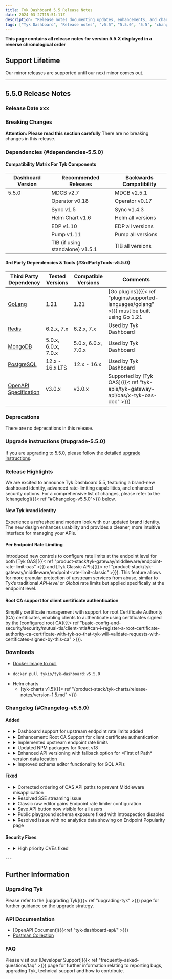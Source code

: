 ```yaml
---
title: Tyk Dashboard 5.5 Release Notes
date: 2024-03-27T15:51:11Z
description: "Release notes documenting updates, enhancements, and changes for Tyk Dashboard versions within the 5.5.X series."
tags: ["Tyk Dashboard", "Release notes", "v5.5", "5.5.0", "5.5", "changelog"]
---
```

<!-- Required. oss or licensed. Choose one of the following:
    **Licensed Protected Product**
    Or
    ****Open Source** ([Mozilla Public License](https://github.com/TykTechnologies/tyk/blob/master/LICENSE.md))**
-->

**This page contains all release notes for version 5.5.X displayed in a reverse chronological order**

## Support Lifetime

Our minor releases are supported until our next minor comes out.

---
## 5.5.0 Release Notes

### Release Date xxx

### Breaking Changes
<!-- Required. Use the following statement if there are no breaking changes, or explain if there are -->
**Attention: Please read this section carefully**
There are no breaking changes in this release.

### Dependencies {#dependencies-5.5.0}
<!--Required. Use this section to announce the following types of dependencies compatible with the release:
Version compatibility with other components in the Tyk stack. This takes the form of a compatibility matrix and is only required for Gateway and Portal.
3rd party dependencies and tools -->
#### Compatibility Matrix For Tyk Components
<!-- Required. Version compatibility with other components in the Tyk stack. This takes the form of a compatibility matrix and is only required for Gateway and Portal.
An illustrative example is shown below. -->
| Dashboard Version | Recommended Releases | Backwards Compatibility |
|----    |---- |---- |
| 5.5.0 | MDCB v2.7     | MDCB v2.5.1 |
|         | Operator v0.18 | Operator v0.17 |
|         | Sync v1.5   | Sync v1.4.3 |
|         | Helm Chart v1.6 | Helm all versions |
| | EDP v1.10 | EDP all versions |
| | Pump v1.11 | Pump all versions |
| | TIB (if using standalone) v1.5.1 | TIB all versions |

#### 3rd Party Dependencies & Tools {#3rdPartyTools-v5.5.0}
<!-- Required. Third-party dependencies encompass tools (GoLang, Helm etc.), databases (PostgreSQL, MongoDB etc.) and external software libraries. This section should be a table that presents the third-party dependencies and tools compatible with the release. Compatible is used in the sense of those versions tested with the releases. Such information assists customers considering upgrading to a specific release.

Additionally, a disclaimer statement was added below the table, for customers to check that the third-party dependency they decide to install remains in support.

An example is given below for illustrative purposes only. Tested Versions and Compatible Versions information will require discussion with relevant squads and QA. -->

| Third Party Dependency                                     | Tested Versions        | Compatible Versions    | Comments | 
| ---------------------------------------------------------- | ---------------------- | ---------------------- | -------- | 
| [GoLang](https://go.dev/dl/)                               | 1.21       | 1.21       | [Go plugins]({{< ref "plugins/supported-languages/golang" >}}) must be built using Go 1.21 | 
| [Redis](https://redis.io/download/)  | 6.2.x, 7.x  | 6.2.x, 7.x  | Used by Tyk Dashboard | 
| [MongoDB](https://www.mongodb.com/try/download/community)  | 5.0.x, 6.0.x, 7.0.x  | 5.0.x, 6.0.x, 7.0.x  | Used by Tyk Dashboard | 
| [PostgreSQL](https://www.postgresql.org/download/)         | 12.x - 16.x LTS        | 12.x - 16.x            | Used by Tyk Dashboard | 
| [OpenAPI Specification](https://spec.openapis.org/oas/v3.0.3) | v3.0.x      | v3.0.x          | Supported by [Tyk OAS]({{< ref "tyk-apis/tyk-gateway-api/oas/x-tyk-oas-doc" >}})|

### Deprecations
<!-- Required. Use the following statement if there are no deprecations, or explain if there are -->
There are no deprecations in this release.
<!-- Optional section!
Used to share and notify users about our plan to deprecate features, configs etc.
Once you put an item in this section, we must keep this item listed in all the following releases till the deprecation happens. -->
<!-- ##### Future deprecations
-->
### Upgrade instructions {#upgrade-5.5.0}
If you are upgrading to 5.5.0, please follow the detailed [upgrade instructions](#upgrading-tyk). 

### Release Highlights
<!-- Required. Use similar ToV to previous release notes. For example for a patch release:
This release primarily focuses on bug fixes.
For a comprehensive list of changes, please refer to the detailed [changelog]({{< ref "#Changelog-vX.Y.0">}}) below.
-->
We are excited to announce Tyk Dashboard 5.5, featuring a brand-new dashboard identity, advanced rate-limiting capabilities, and enhanced security options. For a comprehensive list of changes, please refer to the [changelog]({{< ref "#Changelog-v5.5.0">}}) below.

#### New Tyk brand identity

Experience a refreshed and modern look with our updated brand identity. The new design enhances usability and provides a cleaner, more intuitive interface for managing your APIs.

#### Per Endpoint Rate Limiting

Introduced new controls to configure rate limits at the endpoint level for both [Tyk OAS]({{< ref "product-stack/tyk-gateway/middleware/endpoint-rate-limit-oas" >}}) and [Tyk Classic APIs]({{< ref "product-stack/tyk-gateway/middleware/endpoint-rate-limit-classic" >}}). This feature allows for more granular protection of upstream services from abuse, similar to Tyk’s traditional *API-level* or *Global* rate limits but applied specifically at the endpoint level.

#### Root CA support for client certificate authentication

Simplify certificate management with support for root Certificate Authority (CA) certificates, enabling clients to authenticate using certificates signed by the [configured root CA]({{< ref "basic-config-and-security/security/mutual-tls/client-mtls#can-i-register-a-root-certificate-authority-ca-certificate-with-tyk-so-that-tyk-will-validate-requests-with-certificates-signed-by-this-ca" >}}).

### Downloads
- [Docker Image to pull](https://hub.docker.com/r/tykio/tyk-dashboard/tags?page=&page_size=&ordering=&name=v5.5.0)
- ```bash
  docker pull tykio/tyk-dashboard:v5.5.0
  ```
- Helm charts
  - [tyk-charts v1.5]({{< ref "/product-stack/tyk-charts/release-notes/version-1.5.md" >}})

### Changelog {#Changelog-v5.5.0}
<!-- Required. The change log should include the following ordered set of sections below that briefly summarise the features, updates and fixed issues of the release.
Here it is important to explain the benefit of each changelog item. As mentioned by James in a previous Slack message (https://tyktech.slack.com/archives/C044R3ZTN6L/p1686812207060839?thread_ts=1686762128.651249&cid=C044R3ZTN6L):
"...it is important to document the customer impact for the work delivered, so we can share it with prospects/install base. For example:
"New Chart delivers x and y benefit to a and b customer use cases. The business impact for them will be this and that" -->
#### Added
<!-- This section should be a bullet point list of new features. Explain:
- The purpose of the new feature
- How does the new feature benefit users?
- Link to documentation of the new feature
- For OSS - Link to the corresponding issue if possible on GitHub to allow the users to see further info.
Each change log item should be expandable. The first line summarises the changelog entry. It should be then possible to expand this to reveal further details about the changelog item. This is achieved using HTML as shown in the example below. -->
<ul>
<li>
<details>
<summary>Dashboard support for upstream endpoint rate limits added</summary>

Introduced a UI for configuring the new upstream endpoint rate limit middleware in the OAS Designer.
</details>
</li>
<li>
<details>
<summary>Enhancement: Root CA Support for client certificate authentication</summary>

We've added support for using root Certificate Authority (CA) certificates as client certificates in API definitions. The system now authenticates clients with certificates signed by the configured root CA, simplifying certificate management for multiple clients sharing a common CA. This functionality is available for static mutual TLS (mTLS) configurations only.
</details>
</li>
<li>
<details>
<summary> Implemented upstream endpoint rate limits</summary>

Added new controls to configure rate limits at the endpoint level for both Tyk OAS and Tyk Classic APIs. This feature aims to protect upstream services from abuse, providing the same functionality as Tyk’s traditional *API-level* or *Global* rate limits but at a more granular level.
</details>
</li>
<li>
<details>
<summary>Updated NPM packages for React v18</summary>

Updated npm package dependencies of Dashboard, to address security vulnerabilities.
</details>
</li>
<li>
<details>
<summary>Enhanced API versioning with fallback option for *First of Path* version data location</summary>

When configuring API versioning settings for Tyk OAS APIs, you can now set a *Version Identifier Pattern* when using the URL path to indicate the API version (for example `/v1/my-api`). This will be used to avoid accidentally stripping part of the target URL (and failed upstream proxy) if the client doesn't provide any version identifier. If you're using Tyk Classic APIs you can set the `url_versioning_pattern` field in the API definition using the raw API editor.
</details>
</li>
<li>
<details>
<summary>Improved schema editor functionality for GQL APIs</summary>

We've expanded the functionality of the schema editor for GQL APIs. Users can now easily import their schema from a file, export it, or quickly clean the entire editor if a mistake is made.
</details>
</li>
</ul>

#### Fixed
<!-- This section should be a bullet point list that describes the issues fixed in the release. For each fixed issue explain:
- What problem the issue caused
- How was the issue fixed
- Link to (new) documentation created as a result of a fix. For example, a new configuration parameter may have been introduced and documented for the fix
- For OSS - Link to the corresponding issue if possible on GitHub to allow the users to see further info.
Each change log item should be expandable. The first line summarises the changelog entry. It should be then possible to expand this to reveal further details about the changelog item. This is achieved using HTML as shown in the example below. -->
<ul>
<li>
<details>
<summary>Corrected ordering of OAS API paths to prevent Middleware misapplication</summary>

Fixed an issue where nested API endpoints, such as `/test` and `/test/abc`, might incorrectly apply middleware from the parent path to the nested path. The fix ensures that API endpoint definitions are correctly ordered, preventing this middleware misapplication and ensuring both the HTTP method and URL match accurately.
</details>
</li>
<li>
<details>
<summary>Resolved SSE streaming issue</summary>

Addressed a bug that caused Server Side Event (SSE) streaming responses to be considered for caching, which required buffering the response and prevented SSE from being correctly proxied.
</details>
</li>
<li>
<details>
<summary>Classic raw editor gains Endpoint rate limiter configuration</summary>

Added functionality for users to configure rate limits per endpoint using the raw API definition for classic Tyk APIs.
</details>
</li>
<li>
<details>
<summary>Save API button now visible for all users</summary>

Addressed an issue for SSO users where user permissions were not correctly applied. This led to the Save API button not being visible to all appropriate users in the API Designer.
</details>
</li>
<li>
<details>
<summary>Public playground schema exposure fixed with Introspection disabled</summary>

Resolved an issue where the Public GQL Playground displayed schema information despite introspection being turned off. Now, schema details are hidden unless valid authentication credentials are provided, ensuring a secure and consistent user experience.
</details>
</li>
<li>
 <details>
 <summary>Resolved issue with no analytics data showing on Endpoint Popularity page</summary>

Addressed an issue where the Dashboard displayed a blank pane when accessing the Activity by Endpoint page after upgrading to Tyk 5.3.1.
 </details>
 </li>
</ul>

#### Security Fixes
<!-- This section should be a bullet point list that should be included when any security fixes have been made in the release, e.g. CVEs. For CVE fixes, consideration needs to be made as follows:
1. Dependency-tracked CVEs - External-tracked CVEs should be included on the release note.
2. Internal scanned CVEs - Refer to the relevant engineering and delivery policy.
For agreed CVE security fixes, provide a link to the corresponding entry on the NIST website. For example:
- Fixed the following CVEs:
    - [CVE-2022-33082](https://nvd.nist.gov/vuln/detail/CVE-2022-33082)
-->
<ul>
<li>
<details>
<summary>High priority CVEs fixed</summary>

Fixed the following high priority CVEs identified in the Tyk Dashboard, providing increased protection against security vulnerabilities:
- [CVE-2023-39325](https://nvd.nist.gov/vuln/detail/CVE-2023-39325)
- [CVE-2023-45283](https://nvd.nist.gov/vuln/detail/CVE-2023-45283)
</details>
</li>
</ul>
<!-- Required. use 3 hyphens --- between release notes of every patch (minors will be on a separate page) -->
---
<!--
Repeat the release notes section above for every patch here
-->
<!-- The footer of the release notes page. It contains a further information section with details of how to upgrade Tyk,
links to API documentation and FAQs. You can copy it from the previous release. -->

## Further Information

### Upgrading Tyk
Please refer to the [upgrading Tyk]({{< ref "upgrading-tyk" >}}) page for further guidance on the upgrade strategy.

### API Documentation
<!-- Required. Update the link to the Gateway "tyk-gateway-api" or dashboard "tyk-dashboard-api" and the Postman collection

If there were changes in any of Tyk’s API docs:

- Have API endpoints been documented in the release note summary and changelog?				
- Has a link to the endpoint documentation being included?
- Has the benefit of the new/updated endpoint been explained in the release highlights and changelog?
-->
- [OpenAPI Document]({{<ref "tyk-dashboard-api/" >}})
- [Postman Collection](https://www.postman.com/tyk-technologies/workspace/tyk-public-workspace/overview)

### FAQ
Please visit our [Developer Support]({{< ref "frequently-asked-questions/faq" >}}) page for further information relating to reporting bugs, upgrading Tyk, technical support and how to contribute.




